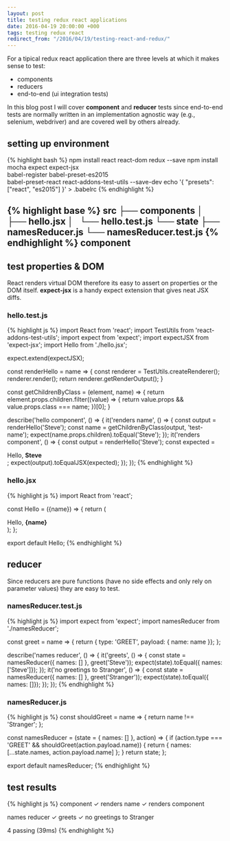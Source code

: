```yaml
---
layout: post
title: testing redux react applications
date: 2016-04-19 20:00:00 +000
tags: testing redux react
redirect_from: "/2016/04/19/testing-react-and-redux/"
---
```


For a tipical redux react application there are three levels at which it makes sense to test:

- components
- reducers
- end-to-end (ui integration tests)

In this blog post I will cover __component__ and __reducer__ tests since end-to-end tests are normally written in an implementation agnostic way (e.g., selenium, webdriver) and are covered well by others already.

setting up environment
-----------------------

{% highlight bash %}
npm install react react-dom redux --save
npm install mocha expect expect-jsx \
            babel-register babel-preset-es2015 \
            babel-preset-react react-addons-test-utils --save-dev
echo '{ "presets": ["react", "es2015"] }' > .babelrc
{% endhighlight %}

{% highlight base %}
src
├── components
│   ├── hello.jsx
│   └── hello.test.js
└── state
    ├── namesReducer.js
    └── namesReducer.test.js
{% endhighlight %}
component
-------------------

test properties & DOM
-------------------------
React renders virtual DOM therefore its easy to assert on properties or the DOM itself. __expect-jsx__ is a handy expect extension that gives neat JSX diffs.

### hello.test.js
{% highlight js %}
import React from 'react';
import TestUtils from 'react-addons-test-utils';
import expect from 'expect';
import expectJSX from 'expect-jsx';
import Hello from './hello.jsx';

expect.extend(expectJSX);

const renderHello = name => {
  const renderer = TestUtils.createRenderer();
  renderer.render(<Hello name={name}/>);
  return renderer.getRenderOutput();
}

const getChildrenByClass = (element, name) => {
  return element.props.children.filter((value) => {
    return value.props && value.props.class === name;
  })[0];
}

describe('hello component', () => {
  it('renders name', () => {
    const output = renderHello('Steve');
    const name = getChildrenByClass(output, 'test-name');
    expect(name.props.children).toEqual('Steve');
  });
  it('renders component', () => {
    const output = renderHello('Steve');
    const expected = <div>Hello, <b class="test-name">Steve</b></div>;
    expect(output).toEqualJSX(expected);
  });
});
{% endhighlight %}

### hello.jsx
{% highlight js %}
import React from 'react';

const Hello = ({name}) => {
  return (
    <div>
      Hello, <b class='test-name'>{name}</b>
    </div>
  );
};

export default Hello;
{% endhighlight %}

reducer
-------

Since reducers are pure functions (have no side effects and only rely on parameter values) they are easy to test.

### namesReducer.test.js
{% highlight js %}
import expect from 'expect';
import namesReducer from './namesReducer';

const greet = name => {
  return { type: 'GREET', payload: { name: name }};
};

describe('names reducer', () => {
  it('greets', () => {
    const state = namesReducer({ names: [] }, greet('Steve'));
    expect(state).toEqual({ names: ['Steve']});
  });
  it('no greetings to Stranger', () => {
    const state = namesReducer({ names: [] }, greet('Stranger'));
    expect(state).toEqual({ names: []});
  });
});
{% endhighlight %}


### namesReducer.js
{% highlight js %}
const shouldGreet = name => {
  return name !== 'Stranger';
};

const namesReducer = (state = { names: [] },  action) => {
  if (action.type === 'GREET' && shouldGreet(action.payload.name)) {
    return { names: [...state.names, action.payload.name] };
  }
  return state;
};

export default namesReducer;
{% endhighlight %}

test results
------------
{% highlight js %}
 component
    ✓ renders name
    ✓ renders component

  names reducer
    ✓ greets
    ✓ no greetings to Stranger

  4 passing (39ms)
{% endhighlight %}
